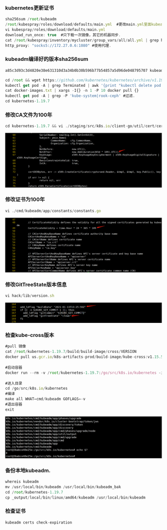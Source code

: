 ### kubernetes更新证书
```javascript
sha256sum /root/kubeadm
/root/kubespray/roles/download/defaults/main.yml  #更改main.yml里面kubeadm的sha256sum值.
vi kubespray/roles/download/defaults/main.yml
download_run_once: true  #只下载一次镜像，其它的机器同步.
cat /root/kubespray/inventory/mycluster/group_vars/all/all.yml | grep http_proxy
http_proxy: "socks5://172.27.0.6:1080" #使用代理.
```

### kubeadm编译好的版本sha256sum
```javascript
a85c3d93c3d4820e38e631310d3a34b0b30b596b77b54857a5d96de048795707 kubeadm-v1.23.1-amd64
```


```javascript
cd /root && wget https://github.com/kubernetes/kubernetes/archive/v1.19.7.tar.gz && tar zxvf v1.19.7.tar.gz
kubectl get pod -A | grep Terminated | awk '{print "kubectl delete pod " $2 " -n" $1}'|bash #批量删除
cat docker-images.txt | xargs -I{} -n 1 -P 10 docker pull {}
kubectl get pod -A | grep -P 'kube-system|rook-ceph' #过滤.
cd kubernetes-1.19.7
```

### 修改CA文件为100年

```javascript
cd kubernetes-1.19.7 && vi ./staging/src/k8s.io/client-go/util/cert/cert.go
```

![./image/1.png](./image/1.png)

### 修改证书为100年

```javascript
vi ./cmd/kubeadm/app/constants/constants.go
```

![./image/2.png](./image/2.png)

### 修改GitTreeState版本信息

```javascript
vi hack/lib/version.sh
```

![./image/7](./image/7.png)

### 检查kube-cross版本

```javascript
#pull 镜像
cat /root/kubernetes-1.19.7/build/build-image/cross/VERSION
docker pull us.gcr.io/k8s-artifacts-prod/build-image/kube-cross:v1.15.5-1

#启动容器
docker run --rm -v /root/kubernetes-1.19.7:/go/src/k8s.io/kubernetes -it us.gcr.io/k8s-artifacts-prod/build-image/kube-cross:v1.15.5-1 bash

#进入目录
cd /go/src/k8s.io/kubernetes
#编译
make all WHAT=cmd/kubeadm GOFLAGS=-v
#退出容器
exit
```

![./image/4.png](./image/4.png)

### 备份本地kubeadm.

```javascript
whereis kubeadm
mv /usr/local/bin/kubeadm /usr/local/bin/kubeadm_bak
cd /root/kubernetes-1.19.7
cp _output/local/bin/linux/amd64/kubeadm /usr/local/bin/kubeadm
```

### 检查证书

```javascript
kubeadm certs check-expiration
```
